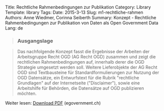 Title: Rechtliche Rahmenbedingungen zur Publikation
Category: Library
Template: library
Tags:
Date: 2015-3-13
Slug: m1-rechtliche-rahmen
Authors: Anne Wiedmer, Corinna Seiberth
Summary: Konzept - Rechtliche Rahmenbedingungen zur Publikation von Daten als Open Government Data
Lang: de

> ### Ausgangslage

> Das nachfolgende Konzept fasst die Ergebnisse der Arbeiten der Arbeitsgruppe Recht OGD (AG Recht OGD) zusammen und zeigt die rechtlichen Rahmenbedingungen auf, innerhalb derer die OGD Strategie umgesetzt werden soll. Weitere Lieferobjekte der AG Recht OGD sind Textbausteine für Standardformulierungen zur Nutzung der OGD Datensätze, ein Entwurfstext für die Rubrik "rechtliche Grundlagen" auf der Internetseite ("Disclaimer"), sowie eine Arbeitshilfe für Behörden, die Datensätze auf OGD publizieren möchten.

Weiter lesen: [Download PDF](http://www.egovernment.ch/umsetzung/00881/00883/01112/index.html?lang=de&download=NHzLpZeg7t,lnp6I0NTU042l2Z6ln1acy4Zn4Z2qZpnO2Yuq2Z6gpJCDdYR_gGym162epYbg2c_JjKbNoKSn6A--) (egovernment.ch)
